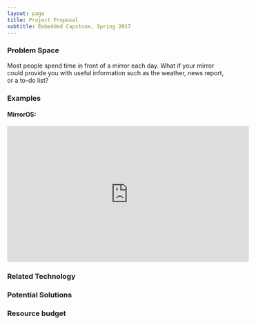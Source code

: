 ```yaml
---
layout: page
title: Project Proposal
subtitle: Embedded Capstone, Spring 2017
---
```


### Problem Space
Most people spend time in front of a mirror each day. What if your mirror could provide you with useful information such as the weather, news report, or a to-do list?

### Examples
#### MirrorOS:
<center><iframe width="560" height="315" src="https://www.youtube.com/watch?v=8swdfbnZn9E" frameborder="0" allowfullscreen></iframe></center>

### Related Technology

### Potential Solutions

### Resource budget
